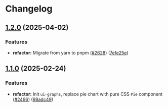 # Changelog

## [1.2.0](https://github.com/polkadot-cloud/polkadot-staking-dashboard/compare/ui-graphs-v1.1.0...ui-graphs-v1.2.0) (2025-04-02)


### Features

* **refactor:** Migrate from yarn to pnpm ([#2628](https://github.com/polkadot-cloud/polkadot-staking-dashboard/issues/2628)) ([7efe25e](https://github.com/polkadot-cloud/polkadot-staking-dashboard/commit/7efe25e7e98895ad89a69c3e55a2688e088f82a5))

## [1.1.0](https://github.com/polkadot-cloud/polkadot-staking-dashboard/compare/ui-graphs-v1.0.0...ui-graphs-v1.1.0) (2025-02-24)


### Features

* **refactor:** Init `ui-graphs`, replace pie chart with pure CSS `Pie` component ([#2496](https://github.com/polkadot-cloud/polkadot-staking-dashboard/issues/2496)) ([98adc49](https://github.com/polkadot-cloud/polkadot-staking-dashboard/commit/98adc49a7dfb423d422b77f200b32aacb45b198c))
